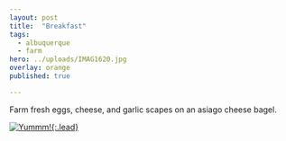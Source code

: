 ```yaml
---
layout: post
title:  "Breakfast"
tags:
  - albuquerque
  - farm
hero: ../uploads/IMAG1620.jpg
overlay: orange
published: true

---
```


Farm fresh eggs, cheese, and garlic scapes on an asiago cheese bagel.

[![Yummm!](../uploads/IMAG1620.jpg){:.lead}](../uploads/IMAG1620.jpg)
